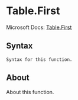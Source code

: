 ---
---

# Table.First

Microsoft Docs: [Table.First](https://docs.microsoft.com/en-us/powerquery-m/table-first)

## Syntax

```powerquery-m
Syntax for this function.
```

## About

About this function.


